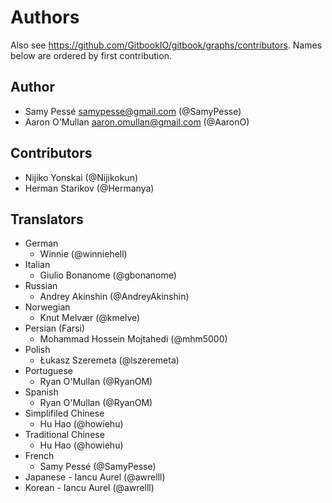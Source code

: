Authors
=======

Also see https://github.com/GitbookIO/gitbook/graphs/contributors.
Names below are ordered by first contribution.

Author
------

- Samy Pessé <samypesse@gmail.com> (@SamyPesse)
- Aaron O'Mullan <aaron.omullan@gmail.com> (@AaronO)


Contributors
------------

- Nijiko Yonskai (@Nijikokun)
- Herman Starikov (@Hermanya)

Translators
------------

- German
	- Winnie (@winniehell)
- Italian
	- Giulio Bonanome (@gbonanome)
- Russian
	- Andrey Akinshin (@AndreyAkinshin)
- Norwegian
	- Knut Melvær (@kmelve)
- Persian (Farsi)
	- Mohammad Hossein Mojtahedi (@mhm5000)
- Polish
	- Łukasz Szeremeta (@lszeremeta)
- Portuguese
	- Ryan O'Mullan (@RyanOM)
- Spanish
	- Ryan O'Mullan (@RyanOM)
- Simplifiled Chinese
	- Hu Hao (@howiehu)
- Traditional Chinese
	- Hu Hao (@howiehu)
- French
	- Samy Pessé (@SamyPesse)
- Japanese 
        - Iancu Aurel (@awrelll)
- Korean
        - Iancu Aurel (@awrelll)
